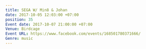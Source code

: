 ```yaml
---
title: SEGA W/ Min8 & Johan
date: 2017-10-05 12:03:00 +07:00
position: 35
Event date: 2017-10-07 21:00:00 +07:00
Venue: Birdcage
Event URL: https://www.facebook.com/events/168501780371666/
Genre: music
---
```


